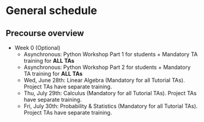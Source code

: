 # General schedule

## Precourse overview
* Week 0 (Optional)
    * Asynchronous: Python Workshop Part 1 for students + Mandatory TA training for **ALL TAs**
    * Asynchronous: Python Workshop Part 2 for students + Mandatory TA training for **ALL TAs**
    * Wed, June 28th: Linear Algebra (Mandatory for all Tutorial TAs). Project TAs have separate training.
    * Thu, July 29th: Calculus (Mandatory for all Tutorial TAs). Project TAs have separate training.
    * Fri, July 30th: Probability & Statistics (Mandatory for all Tutorial TAs). Project TAs have separate training.

